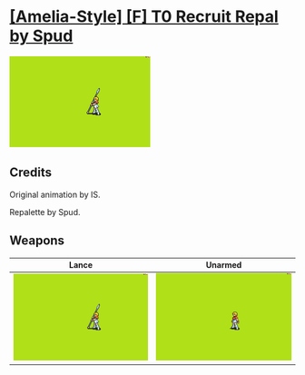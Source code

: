 # [\[Amelia-Style\] \[F\] T0 Recruit Repal by Spud](./)

<img src="./2.%20Lance/Lance_000.png" alt="[Amelia-Style] [F] T0 Recruit Repal by Spud standing" />

## Credits

Original animation by IS.

Repalette by Spud.

## Weapons


|Lance |Unarmed |
|  :---: | :---: |
| <img alt="Lance animation" src="./2.%20Lance/Lance.gif" /> | <img alt="Unarmed animation" src="./8.%20Unarmed/Unarmed.gif" /> |
